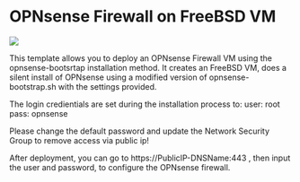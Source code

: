 # OPNsense Firewall on FreeBSD VM

<a href="" target="_blank"><img src="http://azuredeploy.net/deploybutton.png"/></a>

This template allows you to deploy an OPNsense Firewall VM using the opnsense-bootsrtap installation method. It creates an FreeBSD VM, does a silent install of OPNsense using a modified version of opnsense-bootstrap.sh with the settings provided.

The login credientials are set during the installation process to:
user: root
pass: opnsense

Please change the default password and update the Network Security Group to remove access via public ip!

After deployment, you can go to https://PublicIP-DNSName:443 , then input the user and password, to configure the OPNsense firewall.